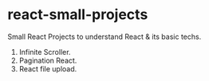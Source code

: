 # react-small-projects

Small React Projects to understand React &amp; its basic techs.

1. Infinite Scroller.
2. Pagination React.
3. React file upload.
